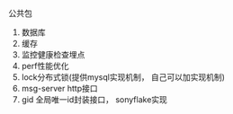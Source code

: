 公共包

1. 数据库
2. 缓存
3. 监控健康检查埋点
4. perf性能优化
5. lock分布式锁(提供mysql实现机制， 自己可以加实现机制)
6. msg-server http接口
7. gid 全局唯一id封装接口， sonyflake实现
